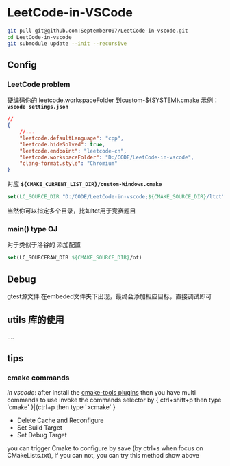 # LeetCode-in-VSCode



```bash
git pull git@github.com:September007/LeetCode-in-vscode.git
cd LeetCode-in-vscode
git submodule update --init --recursive
```



## Config



### LeetCode problem

硬编码你的 leetcode.workspaceFolder 到custom-${SYSTEM}.cmake
示例：
**`vscode settings.json`**

```json
// 
{
    //...
    "leetcode.defaultLanguage": "cpp",
    "leetcode.hideSolved": true,
    "leetcode.endpoint": "leetcode-cn",
    "leetcode.workspaceFolder": "D:/CODE/LeetCode-in-vscode",
    "clang-format.style": "Chromium"
}
```
对应 **`${CMAKE_CURRENT_LIST_DIR}/custom-Windows.cmake`**
```cmake
set(LC_SOURCE_DIR "D:/CODE/LeetCode-in-vscode;${CMAKE_SOURCE_DIR}/ltct")
```
当然你可以指定多个目录，比如ltct用于竞赛题目



### main() type OJ

对于类似于洛谷的
添加配置

```cmake
set(LC_SOURCERAW_DIR ${CMAKE_SOURCE_DIR}/ot)
```



## Debug

gtest源文件 在embeded文件夹下出现，最终会添加相应目标，直接调试即可



## utils 库的使用

....

## tips

### cmake commands
*in vscode*: 
after install the [cmake-tools plugins](https://marketplace.visualstudio.com/items?itemName=ms-vscode.cmake-tools) then you have multi commands to use
invoke the commands selector by { ctrl+shift+p then type 'cmake' }|{ctrl+p then type '>cmake' } 
* Delete Cache and Reconfigure
* Set Build Target
* Set Debug Target

you can trigger Cmake to configure by save (by ctrl+s when focus on CMakeLists.txt), if you can not, you can try this method show above
